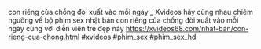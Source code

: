 con riêng của chồng đòi xuất vào mỗi ngày _ Xvideos	
hãy cùng nhau chiêm ngưỡng về bộ phim sex nhật bản con riêng của chồng đòi xuất vào mỗi ngày cùng với diễn viên trẻ đẹp này	
https://xvideos68.com/nhat-ban/con-rieng-cua-chong.html
#xvideos #phim_sex #phim_sex_hd